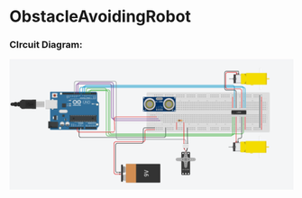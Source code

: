 # ObstacleAvoidingRobot
<h3 align="left">CIrcuit Diagram:</h3>
<img src="https://github.com/shivamparihar12/ObstacleAvoidingRobot/blob/main/CircutDiagram.png">
